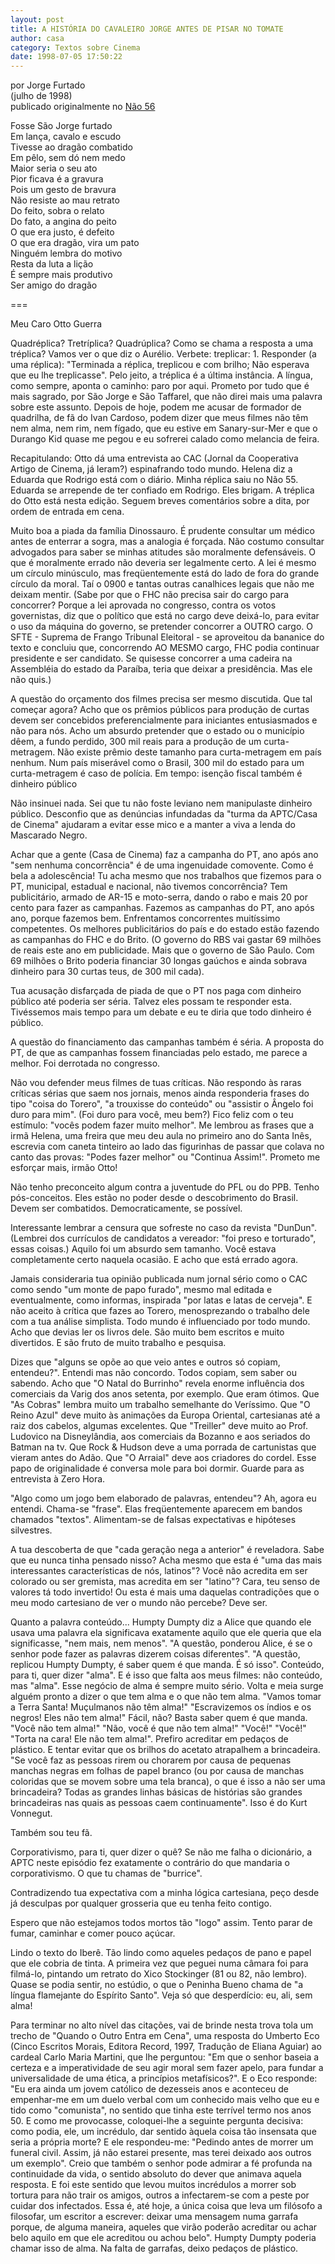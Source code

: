 ```yaml
---
layout: post
title: A HISTÓRIA DO CAVALEIRO JORGE ANTES DE PISAR NO TOMATE
author: casa
category: Textos sobre Cinema
date: 1998-07-05 17:50:22
---
```

por Jorge Furtado\
(julho de 1998)\
publicado originalmente no [Não 56](https://www.nao-til.com.br/nao-56/ahistor.htm)

Fosse São Jorge furtado\
Em lança, cavalo e escudo\
Tivesse ao dragão combatido\
Em pêlo, sem dó nem medo\
Maior seria o seu ato\
Pior ficava é a gravura\
Pois um gesto de bravura\
Não resiste ao mau retrato\
Do feito, sobra o relato\
Do fato, a angina do peito\
O que era justo, é defeito\
O que era dragão, vira um pato\
Ninguém lembra do motivo\
Resta da luta a lição\
É sempre mais produtivo\
Ser amigo do dragão

\===

Meu Caro Otto Guerra

Quadréplica? Tretríplica? Quadrúplica? Como se chama a resposta a uma tréplica? Vamos ver o que diz o Aurélio. Verbete: treplicar: 1. Responder (a uma réplica): "Terminada a réplica, treplicou e com brilho; Não esperava que eu lhe treplicasse". Pelo jeito, a tréplica é a última instância. A língua, como sempre, aponta o caminho: paro por aqui. Prometo por tudo que é mais sagrado, por São Jorge e São Taffarel, que não direi mais uma palavra sobre este assunto. Depois de hoje, podem me acusar de formador de quadrilha, de fã do Ivan Cardoso, podem dizer que meus filmes não têm nem alma, nem rim, nem fígado, que eu estive em Sanary-sur-Mer e que o Durango Kid quase me pegou e eu sofrerei calado como melancia de feira.

Recapitulando: Otto dá uma entrevista ao CAC (Jornal da Cooperativa Artigo de Cinema, já leram?) espinafrando todo mundo. Helena diz a Eduarda que Rodrigo está com o diário. Minha réplica saiu no Não 55. Eduarda se arrepende de ter confiado em Rodrigo. Eles brigam. A tréplica do Otto está nesta edição. Seguem breves comentários sobre a dita, por ordem de entrada em cena.

Muito boa a piada da família Dinossauro. É prudente consultar um médico antes de enterrar a sogra, mas a analogia é forçada. Não costumo consultar advogados para saber se minhas atitudes são moralmente defensáveis. O que é moralmente errado não deveria ser legalmente certo. A lei é mesmo um círculo minúsculo, mas freqüentemente está do lado de fora do grande círculo da moral. Taí o 0900 e tantas outras canalhices legais que não me deixam mentir. (Sabe por que o FHC não precisa sair do cargo para concorrer? Porque a lei aprovada no congresso, contra os votos governistas, diz que o político que está no cargo deve deixá-lo, para evitar o uso da máquina do governo, se pretender concorrer a OUTRO cargo. O SFTE - Suprema de Frango Tribunal Eleitoral - se aproveitou da bananice do texto e concluiu que, concorrendo AO MESMO cargo, FHC podia continuar presidente e ser candidato. Se quisesse concorrer a uma cadeira na Assembléia do estado da Paraíba, teria que deixar a presidência. Mas ele não quis.)

A questão do orçamento dos filmes precisa ser mesmo discutida. Que tal começar agora? Acho que os prêmios públicos para produção de curtas devem ser concebidos preferencialmente para iniciantes entusiasmados e não para nós. Acho um absurdo pretender que o estado ou o município dêem, a fundo perdido, 300 mil reais para a produção de um curta-metragem. Não existe prêmio deste tamanho para curta-metragem em país nenhum. Num país miserável como o Brasil, 300 mil do estado para um curta-metragem é caso de polícia. Em tempo: isenção fiscal também é dinheiro público

Não insinuei nada. Sei que tu não foste leviano nem manipulaste dinheiro público. Desconfio que as denúncias infundadas da "turma da APTC/Casa de Cinema" ajudaram a evitar esse mico e a manter a viva a lenda do Mascarado Negro.

Achar que a gente (Casa de Cinema) faz a campanha do PT, ano após ano "sem nenhuma concorrência" é de uma ingenuidade comovente. Como é bela a adolescência! Tu acha mesmo que nos trabalhos que fizemos para o PT, municipal, estadual e nacional, não tivemos concorrência? Tem publicitário, armado de AR-15 e moto-serra, dando o rabo e mais 20 por cento para fazer as campanhas. Fazemos as campanhas do PT, ano após ano, porque fazemos bem. Enfrentamos concorrentes muitíssimo competentes. Os melhores publicitários do país e do estado estão fazendo as campanhas do FHC e do Brito. (O governo do RBS vai gastar 69 milhões de reais este ano em publicidade. Mais que o governo de São Paulo. Com 69 milhões o Brito poderia financiar 30 longas gaúchos e ainda sobrava dinheiro para 30 curtas teus, de 300 mil cada).

Tua acusação disfarçada de piada de que o PT nos paga com dinheiro público até poderia ser séria. Talvez eles possam te responder esta. Tivéssemos mais tempo para um debate e eu te diria que todo dinheiro é público.

A questão do financiamento das campanhas também é séria. A proposta do PT, de que as campanhas fossem financiadas pelo estado, me parece a melhor. Foi derrotada no congresso.

Não vou defender meus filmes de tuas críticas. Não respondo às raras críticas sérias que saem nos jornais, menos ainda responderia frases do tipo "coisa do Torero", "a trouxisse do conteúdo" ou "assistir o Ângelo foi duro para mim". (Foi duro para você, meu bem?) Fico feliz com o teu estímulo: "vocês podem fazer muito melhor". Me lembrou as frases que a irmã Helena, uma freira que meu deu aula no primeiro ano do Santa Inês, escrevia com caneta tinteiro ao lado das figurinhas de passar que colava no canto das provas: "Podes fazer melhor" ou "Continua Assim!". Prometo me esforçar mais, irmão Otto!

Não tenho preconceito algum contra a juventude do PFL ou do PPB. Tenho pós-conceitos. Eles estão no poder desde o descobrimento do Brasil. Devem ser combatidos. Democraticamente, se possível.

Interessante lembrar a censura que sofreste no caso da revista "DunDun". (Lembrei dos currículos de candidatos a vereador: "foi preso e torturado", essas coisas.) Aquilo foi um absurdo sem tamanho. Você estava completamente certo naquela ocasião. E acho que está errado agora.

Jamais consideraria tua opinião publicada num jornal sério como o CAC como sendo "um monte de papo furado", mesmo mal editada e eventualmente, como informas, inspirada "por latas e latas de cerveja". E não aceito à crítica que fazes ao Torero, menosprezando o trabalho dele com a tua análise simplista. Todo mundo é influenciado por todo mundo. Acho que devias ler os livros dele. São muito bem escritos e muito divertidos. E são fruto de muito trabalho e pesquisa.

Dizes que "alguns se opõe ao que veio antes e outros só copiam, entendeu?". Entendi mas não concordo. Todos copiam, sem saber ou sabendo. Acho que "O Natal do Burrinho" revela enorme influência dos comerciais da Varig dos anos setenta, por exemplo. Que eram ótimos. Que "As Cobras" lembra muito um trabalho semelhante do Veríssimo. Que "O Reino Azul" deve muito às animações da Europa Oriental, cartesianas até a raiz dos cabelos, algumas excelentes. Que "Treiller" deve muito ao Prof. Ludovico na Disneylândia, aos comerciais da Bozanno e aos seriados do Batman na tv. Que Rock & Hudson deve a uma porrada de cartunistas que vieram antes do Adão. Que "O Arraial" deve aos criadores do cordel. Esse papo de originalidade é conversa mole para boi dormir. Guarde para as entrevista à Zero Hora.

"Algo como um jogo bem elaborado de palavras, entendeu"? Ah, agora eu entendi. Chama-se "frase". Elas freqüentemente aparecem em bandos chamados "textos". Alimentam-se de falsas expectativas e hipóteses silvestres.

A tua descoberta de que "cada geração nega a anterior" é reveladora. Sabe que eu nunca tinha pensado nisso? Acha mesmo que esta é "uma das mais interessantes características de nós, latinos"? Você não acredita em ser colorado ou ser gremista, mas acredita em ser "latino"? Cara, teu senso de valores tá todo invertido! Ou esta é mais uma daquelas contradições que o meu modo cartesiano de ver o mundo não percebe? Deve ser.

Quanto a palavra conteúdo... Humpty Dumpty diz a Alice que quando ele usava uma palavra ela significava exatamente aquilo que ele queria que ela significasse, "nem mais, nem menos". "A questão, ponderou Alice, é se o senhor pode fazer as palavras dizerem coisas diferentes". "A questão, replicou Humpty Dumpty, é saber quem é que manda. É só isso". Conteúdo, para ti, quer dizer "alma". E é isso que falta aos meus filmes: não conteúdo, mas "alma". Esse negócio de alma é sempre muito sério. Volta e meia surge alguém pronto a dizer o que tem alma e o que não tem alma. "Vamos tomar a Terra Santa! Muçulmanos não têm alma!" "Escravizemos os índios e os negros! Eles não tem alma!" Fácil, não? Basta saber quem é que manda. "Você não tem alma!" "Não, você é que não tem alma!" "Você!" "Você!" "Torta na cara! Ele não tem alma!". Prefiro acreditar em pedaços de plástico. E tentar evitar que os brilhos do acetato atrapalhem a brincadeira. "Se você faz as pessoas rirem ou chorarem por causa de pequenas manchas negras em folhas de papel branco (ou por causa de manchas coloridas que se movem sobre uma tela branca), o que é isso a não ser uma brincadeira? Todas as grandes linhas básicas de histórias são grandes brincadeiras nas quais as pessoas caem continuamente". Isso é do Kurt Vonnegut.

Também sou teu fã.

Corporativismo, para ti, quer dizer o quê? Se não me falha o dicionário, a APTC neste episódio fez exatamente o contrário do que mandaria o corporativismo. O que tu chamas de "burrice".

Contradizendo tua expectativa com a minha lógica cartesiana, peço desde já desculpas por qualquer grosseria que eu tenha feito contigo.

Espero que não estejamos todos mortos tão "logo" assim. Tento parar de fumar, caminhar e comer pouco açúcar.

Lindo o texto do Iberê. Tão lindo como aqueles pedaços de pano e papel que ele cobria de tinta. A primeira vez que peguei numa câmara foi para filmá-lo, pintando um retrato do Xico Stockinger (81 ou 82, não lembro). Quase se podia sentir, no estúdio, o que o Peninha Bueno chama de "a língua flamejante do Espírito Santo". Veja só que desperdício: eu, ali, sem alma!

Para terminar no alto nível das citações, vai de brinde nesta trova tola um trecho de "Quando o Outro Entra em Cena", uma resposta do Umberto Eco (Cinco Escritos Morais, Editora Record, 1997, Tradução de Eliana Aguiar) ao cardeal Carlo Maria Martini, que lhe perguntou: "Em que o senhor baseia a certeza e a imperatividade de seu agir moral sem fazer apelo, para fundar a universalidade de uma ética, a princípios metafísicos?". E o Eco responde: "Eu era ainda um jovem católico de dezesseis anos e aconteceu de empenhar-me em um duelo verbal com um conhecido mais velho que eu e tido como "comunista", no sentido que tinha este terrível termo nos anos 50. E como me provocasse, coloquei-lhe a seguinte pergunta decisiva: como podia, ele, um incrédulo, dar sentido àquela coisa tão insensata que seria a própria morte? E ele respondeu-me: "Pedindo antes de morrer um funeral civil. Assim, já não estarei presente, mas terei deixado aos outros um exemplo". Creio que também o senhor pode admirar a fé profunda na continuidade da vida, o sentido absoluto do dever que animava aquela resposta. E foi este sentido que levou muitos incrédulos a morrer sob tortura para não trair os amigos, outros a infectarem-se com a peste por cuidar dos infectados. Essa é, até hoje, a única coisa que leva um filósofo a filosofar, um escritor a escrever: deixar uma mensagem numa garrafa porque, de alguma maneira, aqueles que virão poderão acreditar ou achar belo aquilo em que ele acreditou ou achou belo". Humpty Dumpty poderia chamar isso de alma. Na falta de garrafas, deixo pedaços de plástico.